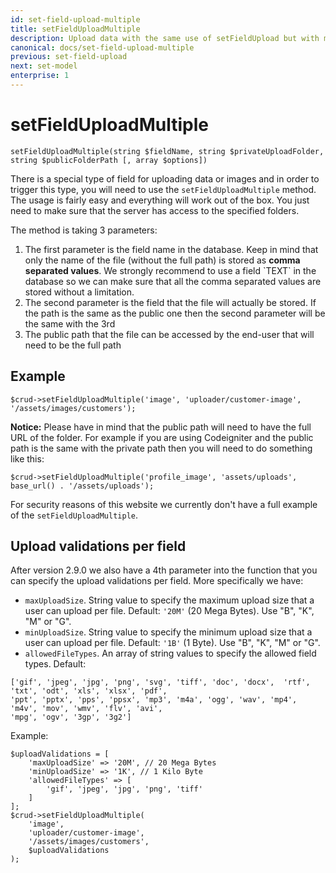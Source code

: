 ```yaml
---
id: set-field-upload-multiple
title: setFieldUploadMultiple
description: Upload data with the same use of setFieldUpload but with multiple uploads separated by comma in one field
canonical: docs/set-field-upload-multiple
previous: set-field-upload
next: set-model
enterprise: 1
---
```


# setFieldUploadMultiple

<pre><code class="language-php">setFieldUploadMultiple(string $fieldName, string $privateUploadFolder, string $publicFolderPath [, array $options])</code></pre>
There is a special type of field for uploading data or images and in order to trigger this type, you will need to use the <code>setFieldUploadMultiple</code> method. 
The usage is fairly easy and everything will work out of the box. You just need to make sure that the server has access to the specified folders.

The method is taking 3 parameters:
<ol>
	<li>
        The first parameter is the field name in the database. Keep in mind that only the name of the file (without the full path) is stored as <strong>comma separated values</strong>.
        We strongly recommend to use a field `TEXT` in the database so we can make sure that all the comma separated values are stored without a limitation.
    </li>
	<li>The second parameter is the field that the file will actually be stored. If the path is the same as the public one then the second parameter will be the same with the 3rd</li>
	<li>The public path that the file can be accessed by the end-user that will need to be the full path</li>
</ol>

## Example
<pre><code class="language-php">$crud->setFieldUploadMultiple('image', 'uploader/customer-image', '/assets/images/customers');</code></pre>

<strong>Notice:</strong> Please have in mind that the public path will need to have the full URL of the folder. For example if you are using Codeigniter and the public path is the same with the private path then you will need to do something like this:

<pre><code class="language-php">$crud->setFieldUploadMultiple('profile_image', 'assets/uploads', base_url() . '/assets/uploads');</code></pre>

For security reasons of this website we currently don't have a full example of the <code>setFieldUploadMultiple</code>.

## Upload validations per field

After version 2.9.0 we also have a 4th parameter into the function that you can specify the upload validations per field. More specifically we have:

 - `maxUploadSize`. String value to specify the maximum upload size that a user can upload per file. Default: `'20M'` (20 Mega Bytes). Use "B", "K", "M" or "G". 
 - `minUploadSize`. String value to specify the minimum upload size that a user can upload per file. Default: `'1B'` (1 Byte). Use "B", "K", "M" or "G".
 - `allowedFileTypes`. An array of string values to specify the allowed field types. Default:
```
['gif', 'jpeg', 'jpg', 'png', 'svg', 'tiff', 'doc', 'docx',  'rtf', 'txt', 'odt', 'xls', 'xlsx', 'pdf',
'ppt', 'pptx', 'pps', 'ppsx', 'mp3', 'm4a', 'ogg', 'wav', 'mp4', 'm4v', 'mov', 'wmv', 'flv', 'avi',
'mpg', 'ogv', '3gp', '3g2']
```

Example:

<pre><code class="language-php">$uploadValidations = [
    'maxUploadSize' => '20M', // 20 Mega Bytes
    'minUploadSize' => '1K', // 1 Kilo Byte
    'allowedFileTypes' => [
        'gif', 'jpeg', 'jpg', 'png', 'tiff'
    ]
];
$crud->setFieldUploadMultiple(
    'image', 
    'uploader/customer-image', 
    '/assets/images/customers', 
    $uploadValidations
);</code></pre>

